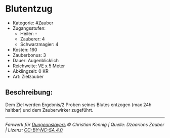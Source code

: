 # Blutentzug

- Kategorie: #Zauber
- Zugangsstufen:
  - Heiler: -
  - Zauberer: 4
  - Schwarzmagier: 4
- Kosten: 160
- Zauberbonus: 3
- Dauer: Augenblicklich
- Reichweite: VE x 5 Meter
- Abklingzeit: 0 KR
- Art: Zielzauber

## Beschreibung:

Dem Ziel werden Ergebnis/2 Proben seines Blutes entzogen (max 24h haltbar) und dem Zauberwirker zugeführt.

---

_Fanwerk für [Dungeonslayers](https://www.dungeonslayers.net/) © Christian Kennig | Quelle: Dzaarions Zauber | Lizenz: [CC-BY-NC-SA 4.0](https://creativecommons.org/licenses/by-nc-sa/4.0/deed.de)_
